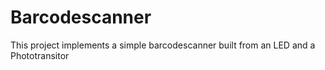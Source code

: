 # Barcodescanner
This project implements a simple barcodescanner built from an LED and a Phototransitor
